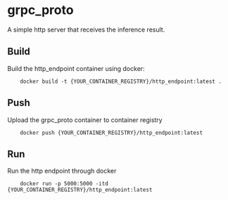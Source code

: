 # grpc_proto

A simple http server that receives the inference result.



## Build 

Build the http_endpoint container using docker:
```
    docker build -t {YOUR_CONTAINER_REGISTRY}/http_endpoint:latest .
```

## Push

Upload the grpc_proto container to container registry
```
    docker push {YOUR_CONTAINER_REGISTRY}/http_endpoint:latest
```

## Run

Run the http endpoint through docker
```
    docker run -p 5000:5000 -itd {YOUR_CONTAINER_REGISTRY}/http_endpoint:latest
```
